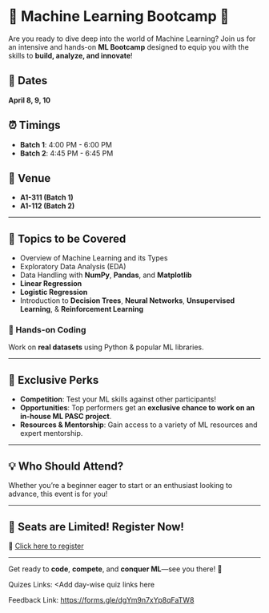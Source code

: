 # 🚀 Machine Learning Bootcamp 🚀  

Are you ready to dive deep into the world of Machine Learning? Join us for an intensive and hands-on **ML Bootcamp** designed to equip you with the skills to **build, analyze, and innovate**!  

## 📅 Dates  
**April 8, 9, 10**  

## ⏰ Timings  
- **Batch 1**: 4:00 PM - 6:00 PM  
- **Batch 2**: 4:45 PM - 6:45 PM  

## 📍 Venue  
- **A1-311 (Batch 1)**  
- **A1-112 (Batch 2)**  

---

## 📌 Topics to be Covered  

- Overview of Machine Learning and its Types  
- Exploratory Data Analysis (EDA)  
- Data Handling with **NumPy**, **Pandas**, and **Matplotlib**  
- **Linear Regression**  
- **Logistic Regression**  
- Introduction to **Decision Trees**, **Neural Networks**, **Unsupervised Learning**, & **Reinforcement Learning**  

### 🔷 Hands-on Coding  
Work on **real datasets** using Python & popular ML libraries.  

---

## 🎯 Exclusive Perks  

- **Competition**: Test your ML skills against other participants!  
- **Opportunities**: Top performers get an **exclusive chance to work on an in-house ML PASC project**.  
- **Resources & Mentorship**: Gain access to a variety of ML resources and expert mentorship.  

---

## 💡 Who Should Attend?  

Whether you’re a beginner eager to start or an enthusiast looking to advance, this event is for you!  

---

## 🚀 Seats are Limited! Register Now!  
🔗 [Click here to register](https://forms.gle/52u4msbcn65iNvgp8)  

---

Get ready to **code**, **compete**, and **conquer ML**—see you there! 🚀  


Quizes Links: <Add day-wise quiz links here

Feedback Link: https://forms.gle/dgYm9n7xYp8qFaTW8
